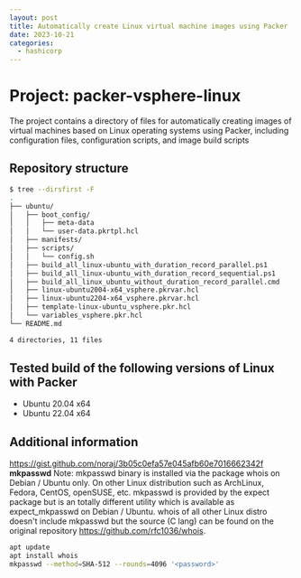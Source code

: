 ```yaml
---
layout: post
title: Automatically create Linux virtual machine images using Packer
date: 2023-10-21
categories:
  - hashicorp
---
```


# Project: packer-vsphere-linux

The project contains a directory of files for automatically creating images of virtual machines based on Linux operating systems using Packer, including configuration files, configuration scripts, and image build scripts

## Repository structure

```sh
$ tree --dirsfirst -F
.
├── ubuntu/
│   ├── boot_config/
│   │   ├── meta-data
│   │   └── user-data.pkrtpl.hcl
│   ├── manifests/
│   ├── scripts/
│   │   └── config.sh
│   ├── build_all_linux-ubuntu_with_duration_record_parallel.ps1   
│   ├── build_all_linux-ubuntu_with_duration_record_sequential.ps1 
│   ├── build_all_linux_ubuntu_without_duration_record_parallel.cmd
│   ├── linux-ubuntu2004-x64_vsphere.pkrvar.hcl
│   ├── linux-ubuntu2204-x64_vsphere.pkrvar.hcl
│   ├── template-linux-ubuntu_vsphere.pkr.hcl
│   └── variables_vsphere.pkr.hcl
└── README.md

4 directories, 11 files
```

## Tested build of the following versions of Linux with Packer

* Ubuntu 20.04 x64
* Ubuntu 22.04 x64

## Additional information

<https://gist.github.com/noraj/3b05c0efa57e045afb60e7016662342f>  
**mkpasswd**
Note: mkpasswd binary is installed via the package whois on Debian / Ubuntu only. On other Linux distribution such as ArchLinux, Fedora, CentOS, openSUSE, etc. mkpasswd is provided by the expect package but is an totally different utility which is available as expect_mkpasswd on Debian / Ubuntu. whois of all other Linux distro doesn't include mkpasswd but the source (C lang) can be found on the original repository <https://github.com/rfc1036/whois>.  

```sh
apt update
apt install whois
mkpasswd --method=SHA-512 --rounds=4096 '<password>'
```
